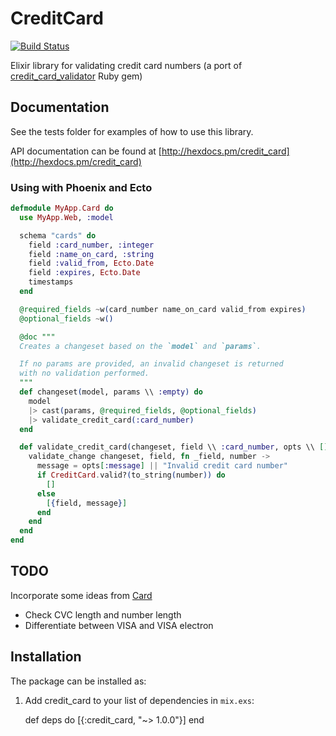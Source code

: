 # CreditCard

[![Build Status](https://travis-ci.org/abakhi/credit_card.svg?branch=master)](https://travis-ci.org/abakhi/credit_card)


Elixir library for validating credit card numbers (a port of [credit_card_validator](https://github.com/tobias/credit_card_validator) Ruby gem)


## Documentation

See the tests folder for examples of how to use this library.

API documentation can be found at [http://hexdocs.pm/credit_card](http://hexdocs.pm/credit_card)

### Using with Phoenix and Ecto

```elixir
defmodule MyApp.Card do
  use MyApp.Web, :model

  schema "cards" do
    field :card_number, :integer
    field :name_on_card, :string
    field :valid_from, Ecto.Date
    field :expires, Ecto.Date
    timestamps
  end

  @required_fields ~w(card_number name_on_card valid_from expires)
  @optional_fields ~w()

  @doc """
  Creates a changeset based on the `model` and `params`.

  If no params are provided, an invalid changeset is returned
  with no validation performed.
  """
  def changeset(model, params \\ :empty) do
    model
    |> cast(params, @required_fields, @optional_fields)
    |> validate_credit_card(:card_number)
  end

  def validate_credit_card(changeset, field \\ :card_number, opts \\ []) do
    validate_change changeset, field, fn _field, number ->
      message = opts[:message] || "Invalid credit card number"
      if CreditCard.valid?(to_string(number)) do
        []
      else
        [{field, message}]
      end
    end
  end
end
```

## TODO

Incorporate some ideas from [Card](https://github.com/jessepollak/card)

* Check CVC length and number length
* Differentiate between VISA and VISA electron

## Installation

The package can be installed as:

  1. Add credit_card to your list of dependencies in `mix.exs`:

        def deps do
          [{:credit_card, "~> 1.0.0"}]
        end
